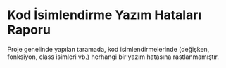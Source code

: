 # Kod İsimlendirme Yazım Hataları Raporu

Proje genelinde yapılan taramada, kod isimlendirmelerinde (değişken, fonksiyon, class isimleri vb.) herhangi bir yazım hatasına rastlanmamıştır.
